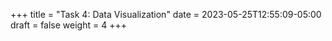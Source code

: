 +++
title = "Task 4: Data Visualization"
date = 2023-05-25T12:55:09-05:00
draft = false
weight = 4
+++